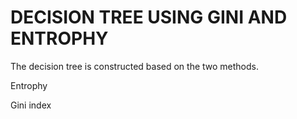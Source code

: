 # DECISION TREE USING GINI AND ENTROPHY

The decision tree is constructed based on the two methods.

Entrophy


Gini index
